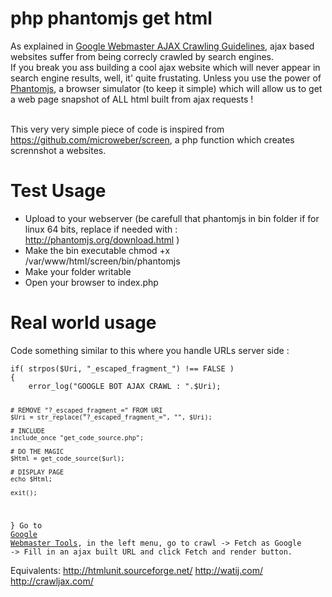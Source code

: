 <h1>php phantomjs get html</h1>
As explained in <a href="https://developers.google.com/webmasters/ajax-crawling/docs/html-snapshot" target="_blank">Google Webmaster AJAX Crawling Guidelines</a>, ajax based websites suffer from being correcly crawled by search engines.<br>
If you break you ass building a cool ajax website which will never appear in search engine results, well, it' quite frustating. Unless you use the power of <a href="http://phantomjs.org/" target="_blank">Phantomjs</a>, a browser simulator (to keep it simple) which will allow us to get a web page snapshot of ALL html built from ajax requests !<br><br>

This very very simple piece of code is inspired from <a href="https://github.com/microweber/screen" target="_blank">https://github.com/microweber/screen</a>, a php function which creates scrennshot a websites.<br>

<h1>Test Usage</h1>
<ul>
    <li>Upload to your webserver (be carefull that phantomjs in bin folder if for linux 64 bits, replace if needed with : <a href="http://phantomjs.org/download.html" target="_blank">http://phantomjs.org/download.html</a> )</li>
    <li>Make the bin executable chmod +x /var/www/html/screen/bin/phantomjs</li>
    <li>Make your folder writable</li>
    <li>Open your browser to index.php</li>
</ul>

<h1>Real world usage</h1>
Code something similar to this where you handle URLs server side :<br>
<code>
if( strpos($Uri, "_escaped_fragment_") !== FALSE )
{
    error_log("GOOGLE BOT AJAX CRAWL : ".$Uri);
    
    # REMOVE "?_escaped_fragment_=" FROM URI
    $Uri = str_replace("?_escaped_fragment_=", "", $Uri);

    # INCLUDE 
    include_once "get_code_source.php";

    # DO THE MAGIC
    $Html = get_code_source($url);

    # DISPLAY PAGE 
    echo $Html;

    exit();
}
Go to <a href="https://www.google.com/webmasters/tools/home" target="_blank">Google Webmaster Tools</a>, in the left menu, go to crawl -> Fetch as Google -> Fill in an ajax built URL and click Fetch and render button.
</code>

Equivalents:
http://htmlunit.sourceforge.net/
http://watij.com/
http://crawljax.com/